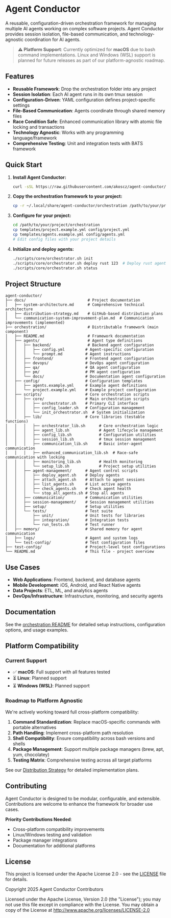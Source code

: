 # Agent Conductor

A reusable, configuration-driven orchestration framework for managing multiple AI agents working on complex software projects. Agent Conductor provides session isolation, file-based communication, and technology-agnostic coordination for AI agents.

> **⚠️ Platform Support**: Currently optimized for **macOS** due to bash command implementations. Linux and Windows (WSL) support is planned for future releases as part of our platform-agnostic roadmap.

## Features

- **Reusable Framework**: Drop the orchestration folder into any project
- **Session Isolation**: Each AI agent runs in its own tmux session
- **Configuration-Driven**: YAML configuration defines project-specific settings
- **File-Based Communication**: Agents coordinate through shared memory files
- **Race Condition Safe**: Enhanced communication library with atomic file locking and transactions
- **Technology Agnostic**: Works with any programming language/framework
- **Comprehensive Testing**: Unit and integration tests with BATS framework

## Quick Start

1. **Install Agent Conductor:**
   ```bash
   curl -sSL https://raw.githubusercontent.com/akoscz/agent-conductor/main/install.sh | bash
   ```

2. **Copy the orchestration framework to your project:**
   ```bash
   cp -r ~/.local/share/agent-conductor/orchestration /path/to/your/project/
   ```

3. **Configure for your project:**
   ```bash
   cd /path/to/your/project/orchestration
   cp templates/project.example.yml config/project.yml
   cp templates/agents.example.yml config/agents.yml
   # Edit config files with your project details
   ```

4. **Initialize and deploy agents:**
   ```bash
   ./scripts/core/orchestrator.sh init
   ./scripts/core/orchestrator.sh deploy rust 123  # Deploy rust agent for issue #123
   ./scripts/core/orchestrator.sh status
   ```

## Project Structure

```
agent-conductor/
├── docs/                           # Project documentation
│   ├── system-architecture.md      # Comprehensive technical architecture
│   ├── distribution-strategy.md    # GitHub-based distribution plans
│   └── communication-system-improvement-plan.md  # Communication improvements (implemented)
├── orchestration/                  # Distributable framework (main component)
│   ├── README.md                   # Framework documentation
│   ├── agents/                     # Agent type definitions
│   │   ├── backend/                # Backend agent configuration
│   │   │   ├── config.yml         # Agent-specific configuration
│   │   │   └── prompt.md          # Agent instructions
│   │   ├── frontend/              # Frontend agent configuration
│   │   ├── devops/                # DevOps agent configuration
│   │   ├── qa/                    # QA agent configuration
│   │   ├── pm/                    # PM agent configuration
│   │   └── docs/                  # Documentation agent configuration
│   ├── config/                    # Configuration templates
│   │   ├── agents.example.yml     # Example agent definitions
│   │   └── project.example.yml    # Example project configuration
│   ├── scripts/                   # Core orchestration scripts
│   │   ├── core/                  # Main orchestration scripts
│   │   │   ├── orchestrator.sh    # Primary CLI interface
│   │   │   ├── config_loader.sh   # Configuration management
│   │   │   └── init_orchestrator.sh  # System initialization
│   │   ├── lib/                   # Core libraries (testable functions)
│   │   │   ├── orchestrator_lib.sh      # Core orchestration logic
│   │   │   ├── agent_lib.sh             # Agent lifecycle management
│   │   │   ├── config_lib.sh            # Configuration utilities
│   │   │   ├── session_lib.sh           # tmux session management
│   │   │   ├── communication_lib.sh     # Basic inter-agent communication
│   │   │   ├── enhanced_communication_lib.sh  # Race-safe communication with locking
│   │   │   ├── monitoring_lib.sh        # Health monitoring
│   │   │   └── setup_lib.sh             # Project setup utilities
│   │   ├── agent-management/      # Agent control scripts
│   │   │   ├── deploy_agent.sh    # Deploy agents
│   │   │   ├── attach_agent.sh    # Attach to agent sessions
│   │   │   ├── list_agents.sh     # List active agents
│   │   │   ├── check_agents.sh    # Check agent health
│   │   │   └── stop_all_agents.sh # Stop all agents
│   │   ├── communication/         # Communication utilities
│   │   ├── session-management/    # Session management utilities
│   │   ├── setup/                 # Setup utilities
│   │   └── tests/                 # Test suite
│   │       ├── unit/              # Unit tests for libraries
│   │       ├── integration/       # Integration tests
│   │       └── run_tests.sh       # Test runner
│   ├── memory/                    # Shared memory for agent communication
│   ├── logs/                      # Agent and system logs
│   └── test-config/               # Test configuration files
├── test-config/                   # Project-level test configurations
└── README.md                      # This file - project overview
```

## Use Cases

- **Web Applications**: Frontend, backend, and database agents
- **Mobile Development**: iOS, Android, and React Native agents
- **Data Projects**: ETL, ML, and analytics agents
- **DevOps/Infrastructure**: Infrastructure, monitoring, and security agents

## Documentation

See the [orchestration README](orchestration/README.md) for detailed setup instructions, configuration options, and usage examples.

## Platform Compatibility

### Current Support
- ✅ **macOS**: Full support with all features tested
- ⏳ **Linux**: Planned support
- ⏳ **Windows (WSL)**: Planned support

### Roadmap to Platform Agnostic
We're actively working toward full cross-platform compatibility:

1. **Command Standardization**: Replace macOS-specific commands with portable alternatives
2. **Path Handling**: Implement cross-platform path resolution
3. **Shell Compatibility**: Ensure compatibility across bash versions and shells
4. **Package Management**: Support multiple package managers (brew, apt, yum, chocolatey)
5. **Testing Matrix**: Comprehensive testing across all target platforms

See our [Distribution Strategy](docs/distribution-strategy.md) for detailed implementation plans.

## Contributing

Agent Conductor is designed to be modular, configurable, and extensible. Contributions are welcome to enhance the framework for broader use cases.

**Priority Contributions Needed**:
- Cross-platform compatibility improvements
- Linux/Windows testing and validation
- Package manager integrations
- Documentation for additional platforms

## License

This project is licensed under the Apache License 2.0 - see the [LICENSE](LICENSE) file for details.

Copyright 2025 Agent Conductor Contributors

Licensed under the Apache License, Version 2.0 (the "License"); you may not use this file except in compliance with the License. You may obtain a copy of the License at http://www.apache.org/licenses/LICENSE-2.0